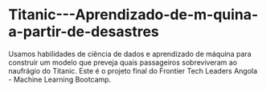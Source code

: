 # Titanic---Aprendizado-de-m-quina-a-partir-de-desastres
Usamos habilidades de ciência de dados e aprendizado de máquina para construir um modelo que preveja quais passageiros sobreviveram ao naufrágio do Titanic. Este é o projeto final do Frontier Tech Leaders Angola - Machine Learning Bootcamp.
